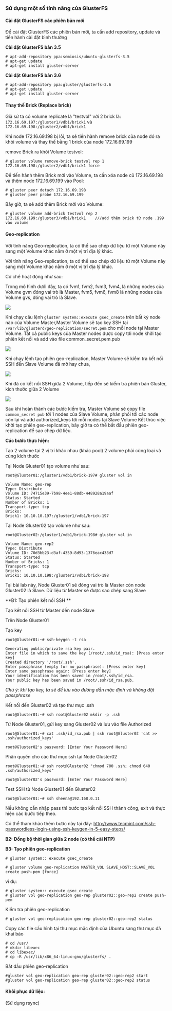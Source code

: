 ### Sử dụng một số tính năng của GlusterFS
 
#### Cài đặt GlusterFS các phiên bản mới

Để cài đặt GlusterFS các phiên bản mới, ta cần add repository, update và tiến hành cài đặt bình thường

**Cài đặt GlusterFS bản 3.5**

```
# apt-add-repository ppa:semiosis/ubuntu-glusterfs-3.5
# apt-get update
# apt-get install gluster-server
```

**Cài đặt GlusterFS bản 3.6**

```
# apt-add-repository ppa:gluster/glusterfs-3.6
# apt-get update
# apt-get install gluster-server
```

#### Thay thế Brick (Replace brick)

Giả sử ta có volume replicate là "testvol" với 2 brick là: `172.16.69.197:/gluster1/vdb1/brick1` và `172.16.69.198:/gluster2/vdb1/brick1`

Khi node 172.16.69.198 bị lỗi, ta sẽ tiến hành remove brick của node đó ra khỏi volume và thay thế bằng 1 brick của node 172.16.69.199

remove Brick ra khỏi Volume testvol:

``` 
# gluster volume remove-brick testvol rep 1 172.16.69.198:/gluster2/vdb1/brick1 force
```

Để tiến hành thêm Brick mới vào Volume, ta cần xóa node cũ 172.16.69.198 và thêm node 172.16.69.199 vào Pool:

```
# gluster peer detach 172.16.69.198
# gluster peer probe 172.16.69.199
```

Bây giờ, ta sẽ add thêm Brick mới vào Volume:

```
# gluster volume add-brick testvol rep 2 172.16.69.199:/gluster3/vdb1/brick1    ///add thêm brick từ node .199 vào volume
```

#### Geo-replication

Với tính năng Geo-replication, ta có thể sao chép dữ liệu từ một Volume này sang một Volume khác nằm ở một vị trí địa lý khác.

Với tính năng Geo-replication, ta có thể sao chép dữ liệu từ một Volume này sang một Volume khác nằm ở một vị trí địa lý khác.

Cơ chế hoạt động như sau:

Trong mô hình dưới đây, ta có fvm1, fvm2, fvm3, fvm4, là những nodes của Volume gvm đóng vai trò là Master, fvm5, fvm6, fvm8 là những nodes của Volume gvs, đóng vai trò là Slave.

<img src="http://i.imgur.com/vyRaiOe.png">

Khi chạy câu lệnh `gluster system::execute gsec_create` trên bất kỳ node nào của Volume Master,Master Volume sẽ tạo key SSH tại `/var/lib/glusterd/geo-replication/secret.pem` cho mỗi node tại Master Volume. Tất cả public keys của Master nodes được copy tới node khởi tạo phiên kết nối và add vào file common_secret.pem.pub

<img src="http://i.imgur.com/yiuv3IF.png">

Khi chạy lệnh tạo phiên geo-replication, Master Volume sẽ kiểm tra kết nối SSH đến Slave Volume đã mở hay chưa, 

<img src="http://i.imgur.com/71VrJxK.png">

Khi đã có kết nối SSH giữa 2 Volume, tiếp đến sẽ kiểm tra phiên bản Gluster, kích thước giữa 2 Volume

<img src="http://i.imgur.com/BrvIKAw.png">

Sau khi hoàn thành các bước kiểm tra, Master Volume sẽ copy file `common_secret pub` tới 1 nodes của Slave Volume, phân phối tới các node còn lại và add authorized_keys tới mỗi nodes tại Slave Volume
Kết thúc việc khởi tạo phiên geo-replication, bây giờ ta có thể bắt đầu phiên geo-replication để sao chép dữ liệu.

**Các bước thực hiện:**

Tạo 2 volume tại 2 vị trí khác nhau (khác pool) 2 volume phải cùng loại và cùng kích thước

Tại Node Gluster01 tạo volume như sau:

```
root@Gluster01:/gluster1/vdb1/brick-197# gluster vol in

Volume Name: geo-rep
Type: Distribute
Volume ID: 74715e39-7b98-4ee1-88db-448928a19aaf
Status: Started
Number of Bricks: 1
Transport-type: tcp
Bricks:
Brick1: 10.10.10.197:/gluster1/vdb1/brick-197
```

Tại Node Gluster02 tạo volume như sau:

```
root@Gluster02:/gluster1/vdb1/brick-198# gluster vol in

Volume Name: geo-rep2
Type: Distribute
Volume ID: 70d3bb23-d3af-4359-8d93-1376eac438d7
Status: Started
Number of Bricks: 1
Transport-type: tcp
Bricks:
Brick1: 10.10.10.198:/gluster1/vdb1/brick-198
```

Tại bài lab này, Node Gluster01 sẽ đóng vai trò là Master còn node Gluster02 là Slave. Dữ liệu từ Master sẽ được sao chép sang Slave

**B1: Tạo phiên kết nối SSH **

Tạo kết nối SSH từ Master đến node Slave

Trên Node Gluster01

Tạo key

```
root@Gluster01:~# ssh-keygen -t rsa

Generating public/private rsa key pair.
Enter file in which to save the key (/root/.ssh/id_rsa): [Press enter key]
Created directory '/root/.ssh'.
Enter passphrase (empty for no passphrase): [Press enter key]
Enter same passphrase again: [Press enter key]
Your identification has been saved in /root/.ssh/id_rsa.
Your public key has been saved in /root/.ssh/id_rsa.pub.
```

*Chú ý: khi tạo key, ta sẽ để lưu vào đường dẫn mặc định và không đặt passphrase*

Kết nối đến Gluster02 và tạo thư mục .ssh

```
root@Gluster01:~# ssh root@Gluster02 mkdir -p .ssh
```

Từ Node Gluster01, gửi key sang Gluster02 và lưu vào file Authorized

```
root@Gluster01:~# cat .ssh/id_rsa.pub | ssh root@Gluster02 'cat >> .ssh/authorized_keys'

root@Gluster02's password: [Enter Your Password Here]
```

Phân quyền cho các thư mục ssh tại Node Gluster02

```
root@Gluster01:~# ssh root@Gluster02 "chmod 700 .ssh; chmod 640 .ssh/authorized_keys"

root@Gluster02's password: [Enter Your Password Here]
```

Test SSH từ Node Gluster01 đến Gluster02

`root@Gluster01:~# ssh sheena@192.168.0.11`

Nếu không cần nhập pass thì bước tạo kết nối SSH thành công, exit và thực hiện các bước tiếp theo.

Có thể tham khảo thêm bước này tại đây: http://www.tecmint.com/ssh-passwordless-login-using-ssh-keygen-in-5-easy-steps/

**B2: Đồng bộ thời gian giữa 2 node (có thể cài NTP)**

**B3: Tạo phiên geo-replication**

`# gluster system:: execute gsec_create`

`# gluster volume geo-replication MASTER_VOL SLAVE_HOST::SLAVE_VOL create push-pem [force]`

ví dụ:

```
# gluster system:: execute gsec_create
# gluster vol geo-replication geo-rep gluster02::geo-rep2 create push-pem
```

Kiểm tra phiên geo-replication

`# gluster vol geo-replication geo-rep gluster02::geo-rep2 status`

Copy các flie cấu hình tại thư mục mặc định của Ubuntu sang thư mục đã khai báo 

```
# cd /usr/
# mkdir libexec
# cd libexec/
# cp -R /usr/lib/x86_64-linux-gnu/glusterfs/ .
```

Bắt đầu phiên geo-replication

```
#gluster vol geo-replication geo-rep gluster02::geo-rep2 start
#gluster vol geo-replication geo-rep gluster02::geo-rep2 status
```

#### Khôi phục dữ liệu:
(Sử dụng rsync)
